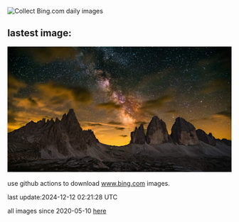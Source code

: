![Collect Bing.com daily images](https://github.com/counter2015/bing-daily-images/workflows/Collect%20Bing.com%20daily%20images/badge.svg)
## lastest image:
![](images/img.jpg)

use github actions to download www.bing.com images.

last update:2024-12-12 02:21:28 UTC

all images since 2020-05-10 [here](https://github.com/counter2015/bing-daily-images/tree/master/images) 
